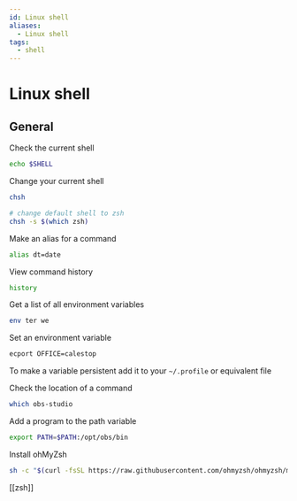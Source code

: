 ```yaml
---
id: Linux shell
aliases:
  - Linux shell
tags:
  - shell
---
```


# Linux shell

## General

Check the current shell

```bash
echo $SHELL
```

Change your current shell

```bash
chsh

# change default shell to zsh
chsh -s $(which zsh)
```

Make an alias for a command

```bash
alias dt=date
```

View command history

```bash
history
```

Get a list of all environment variables

```bash
env ter we
```

Set an environment variable

```bash
ecport OFFICE=calestop
```

To make a variable persistent add it to your `~/.profile` or equivalent file

Check the location of a command

```bash
which obs-studio
```

Add a program to the path variable

```bash
export PATH=$PATH:/opt/obs/bin
```

Install ohMyZsh

```bash
sh -c "$(curl -fsSL https://raw.githubusercontent.com/ohmyzsh/ohmyzsh/master/tools/install.sh)"
```

[[zsh]]
